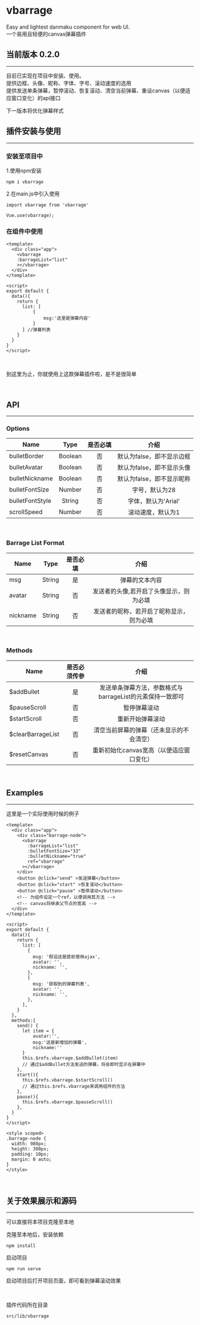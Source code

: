 # vbarrage

Easy and lightest danmaku component for web UI.</br>
一个易用且轻便的canvas弹幕插件

## 当前版本 0.2.0
---

目前已实现在项目中安装、使用。</br>
提供边框、头像、昵称、字体、字号、滚动速度的选用</br>
提供发送单条弹幕，暂停滚动、恢复滚动、清空当前弹幕、重设canvas（以便适应窗口变化）的api接口</br>

下一版本将优化弹幕样式


## 插件安装与使用
---

### 安装至项目中

1.使用npm安装

```
npm i vbarrage
```

2.在main.js中引入使用

```
import vbarrage from 'vbarrage'

Vue.use(vbarrage);
```

### 在组件中使用


```
<template>
  <div class="app">
    <vbarrage 
    :barrageList="list" 
    ></vbarrage>
  </div>
</template>

<script>
export default {
  data(){
    return {
      list: [
          {
              msg:'这里是弹幕内容'
          }
      ] //弹幕列表
    }
  }
}
</script>
```
</br>

到这里为止，你就使用上这款弹幕插件啦，是不是很简单

</br>

## API 
---
### Options
|Name|Type|是否必填|介绍|
|-|:-:|:-:|:-:|
|bulletBorder|Boolean|否|默认为false，即不显示边框|
|bulletAvatar|Boolean|否|默认为false，即不显示头像|
|bulletNickname|Boolean|否|默认为false，即不显示昵称|
|bulletFontSize|Number|否|字号，默认为28|
|bulletFontStyle|String|否|字体，默认为'Arial'|
|scrollSpeed|Number|否|滚动速度，默认为1|

</br>

### Barrage List Format
|Name|Type|是否必填|介绍|
|-|:-:|:-:|:-:|
|msg|String|是|弹幕的文本内容|
|avatar|String|否|发送者的头像,若开启了头像显示，则为必填|
|nickname|String|否|发送者的昵称，若开启了昵称显示，则为必填|

</br>

### Methods

|Name|是否必须传参|介绍|
|-|:-:|:-:|
|$addBullet|是|发送单条弹幕方法，参数格式与barrageList的元素保持一致即可|
|$pauseScroll|否|暂停弹幕滚动|
|$startScroll|否|重新开始弹幕滚动|
|$clearBarrageList|否|清空当前屏幕的弹幕（还未显示的不会清空）|
|$resetCanvas|否|重新初始化canvas宽高（以便适应窗口变化）|

</br>

## Examples
---
这里是一个实际使用时候的例子
```
<template>
  <div class="app">
    <div class="barrage-node">
      <vbarrage 
        :barrageList="list" 
        :bulletFontSize="33"
        :bulletNickname="true"
        ref="vbarrage"
      ></vbarrage>
    </div>
    <button @click="send" >发送弹幕</button>
    <button @click="start" >恢复滚动</button>
    <button @click="pause" >暂停滚动</button>
    <!-- 为组件设定一个ref，以便调用其方法 -->
    <!-- canvas将继承父节点的宽高 -->
  </div>
</template>

<script>
export default {
  data(){
    return {
      list: [
        {
          msg: '假设这是提前使用ajax',
          avatar: '',
          nickname: '',
        },
        {
          msg: '获取到的弹幕列表',
          avatar: '',
          nickname: '',
        },
      ],
    }
  },
  methods:{
    send() {
      let item = {
          avatar:'',
          msg:'这是新增加的弹幕',
          nickname:''
      }
      this.$refs.vbarrage.$addBullet(item)
      // 通过$addBullet方法发送的弹幕，将会即时显示在屏幕中
    },
    start(){
      this.$refs.vbarrage.$startScroll()
      // 通过this.$refs.vbarrage来调用组件的方法
    },
    pause(){
      this.$refs.vbarrage.$pauseScroll()
    },
  }
}
</script>

<style scoped>
.barrage-node {
  width: 980px;
  height: 380px;
  padding: 10px;
  margin: 0 auto;
}
</style>

```



</br>

## 关于效果展示和源码
---

可以直接将本项目克隆至本地

克隆至本地后，安装依赖
```
npm install
```

启动项目
```
npm run serve
```

启动项目后打开项目页面，即可看到弹幕滚动效果

</br>

插件代码所在目录
```
src/lib/vbarrage
```